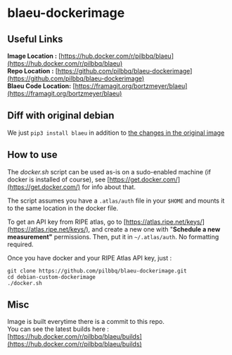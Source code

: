 # blaeu-dockerimage

## Useful Links
**Image Location :** [https://hub.docker.com/r/pilbbq/blaeu](https://hub.docker.com/r/pilbbq/blaeu)<br/>
**Repo Location :** [https://github.com/pilbbq/blaeu-dockerimage](https://github.com/pilbbq/blaeu-dockerimage)<br/>
**Blaeu Code Location:** [https://framagit.org/bortzmeyer/blaeu](https://framagit.org/bortzmeyer/blaeu)

## Diff with original debian
We just `pip3 install blaeu` in addition to [the changes in the original image](https://github.com/pilbbq/debian-custom-dockerimage)

## How to use
The *docker.sh* script can be used as-is on a sudo-enabled machine (if docker is installed of course), see [https://get.docker.com/](https://get.docker.com/)  for info about that.<br/>

The script assumes you have a `.atlas/auth` file in your `$HOME` and mounts it to the same location in the docker file.

To get an API key from RIPE atlas, go to [https://atlas.ripe.net/keys/](https://atlas.ripe.net/keys/), and create a new one with "**Schedule a new measurement"** permissions.
Then, put it in `~/.atlas/auth`. No formatting required.

Once you have docker and your RIPE Atlas API key, just :

	git clone https://github.com/pilbbq/blaeu-dockerimage.git
	cd debian-custom-dockerimage
	./docker.sh

## Misc
Image is built everytime there is a commit to this repo.<br/>
You can see the latest builds here : [https://hub.docker.com/r/pilbbq/blaeu/builds](https://hub.docker.com/r/pilbbq/blaeu/builds)
